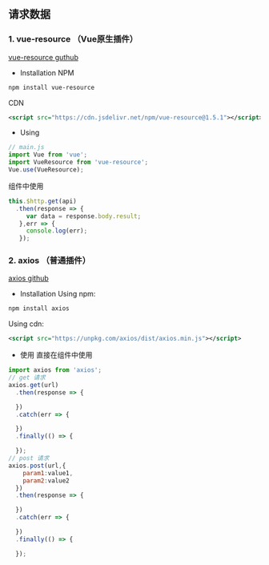 ## 请求数据
### 1. vue-resource （Vue原生插件）
[vue-resource guthub](https://github.com/pagekit/vue-resource)
- Installation
NPM
```bash
npm install vue-resource
```
CDN
```xml
<script src="https://cdn.jsdelivr.net/npm/vue-resource@1.5.1"></script>
```
- Using
```js
// main.js
import Vue from 'vue';
import VueResource from 'vue-resource';
Vue.use(VueResource);
```
组件中使用     

```js
this.$http.get(api)
  .then(response => {
     var data = response.body.result;
   },err => {
     console.log(err);
   });
```
### 2. axios （普通插件）
[axios github](https://github.com/axios/axios)
- Installation
Using npm:
```bash
npm install axios
```
Using cdn:
```xml
<script src="https://unpkg.com/axios/dist/axios.min.js"></script>
```
- 使用
直接在组件中使用
```js
import axios from 'axios';
// get 请求
axios.get(url)
  .then(response => {

  })
  .catch(err => {

  })
  .finally(() => {

  });
// post 请求
axios.post(url,{
    param1:value1,
    param2:value2
  })
  .then(response => {

  })
  .catch(err => {

  })
  .finally(() => {

  });
```
